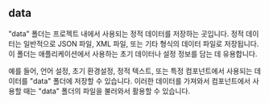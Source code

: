 ## data

"data" 폴더는 프로젝트 내에서 사용되는 정적 데이터를 저장하는 곳입니다. 정적 데이터는 일반적으로 JSON 파일, XML 파일, 또는 기타 형식의 데이터 파일로 저장됩니다. 이 폴더는 애플리케이션에서 사용하는 초기 데이터나 설정 정보를 담는 데 유용합니다.

예를 들어, 언어 설정, 초기 환경설정, 정적 텍스트, 또는 특정 컴포넌트에서 사용되는 데이터를 "data" 폴더에 저장할 수 있습니다. 이러한 데이터를 가져와서 컴포넌트에서 사용할 때는 "data" 폴더의 파일을 불러와서 활용할 수 있습니다.
